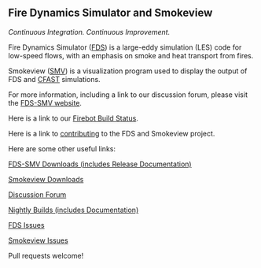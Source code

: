 ## Fire Dynamics Simulator and Smokeview

*Continuous Integration. Continuous Improvement.*

Fire Dynamics Simulator ([FDS](https://github.com/firemodels/fds)) is a large-eddy simulation (LES) code for low-speed flows, with an emphasis on smoke and heat transport from fires.

Smokeview ([SMV](https://github.com/firemodels/smv)) is a visualization program used to display the output of FDS and [CFAST](https://github.com/firemodels/cfast) simulations.

For more information, including a link to our discussion forum, please visit the [FDS-SMV website](https://pages.nist.gov/fds-smv/).

Here is a link to our [Firebot Build Status](https://pages.nist.gov/fds-smv/firebot_status.html).

Here is a link to [contributing](https://github.com/firemodels/fds/blob/master/CONTRIBUTING.md) to the FDS and Smokeview project.

Here are some other useful links:

[FDS-SMV Downloads (includes Release Documentation)](https://github.com/firemodels/fds/releases)

[Smokeview Downloads](https://github.com/firemodels/smv/releases)

[Discussion Forum](https://groups.google.com/forum/#!forum/fds-smv)

[Nightly Builds (includes Documentation)](https://github.com/firemodels/test_bundles/releases/tag/FDS_TEST)

[FDS Issues](https://github.com/firemodels/fds/issues)

[Smokeview Issues](https://github.com/firemodels/smv/issues)

Pull requests welcome!

